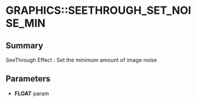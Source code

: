 # GRAPHICS::SEETHROUGH_SET_NOISE_MIN

## Summary
SeeThrough Effect : Set the minimum amount of image noise

## Parameters
* **FLOAT** param